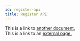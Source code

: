 ```yaml
---
id: register-api
title: Register API
---
```


This is a link to [another document.](doc3.md)  
This is a link to an [external page.](http://www.example.com)
